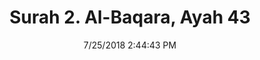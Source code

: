 ---
title       : "Surah 2. Al-Baqara, Ayah 43"
date        : 7/25/2018 2:44:43 PM
draft       : false
type        : "quran"
layout      : "compare"
BookCode    : "CMP"
SurahNumber : "2"
AyahNumber  : "43"
TotalAyah   : "286"
---